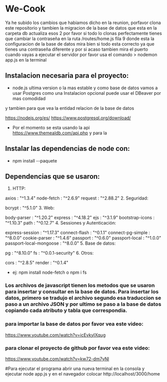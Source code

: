 # We-Cook

Ya he subido los cambios que habiamos dicho en la reunion, porfavor clona este repositorio y tambien la migracion de la base de datos que esta en la carpeta db 
actualiza esos 2 por favor si todo lo clonas perfectamente tienes que cambiar la contraseña en la 
ruta /routes/home.js fila 9 donde esta la configuracion de la base de datos mira bien si todo esta correcto ya que tienes una contraseña diferente y por si acaso tambien mira el puerto
cuando vayas a ejecutar el servidor por favor usa el comando > nodemon app.js en la terminal

## Instalacion necesaria para el proyecto:
- node.js ultima version o la mas estable y como base de datos vamos a usar Postgres como una Instalacion opcional puede usar el DBeaver por mas comodidad

y tambien para que vea la entidad relacion de la base de datos 

https://nodejs.org/es/
https://www.postgresql.org/download/
- Por el momento se esta usando la api https://www.themealdb.com/api.php y para la
## Instalar las dependencias de node con:
- npm install --paquete
## Dependencias que se usaron:

1. HTTP:

axios : "^1.3.4"
node-fetch : "^2.6.9"
request : "^2.88.2"
2. Seguridad:

bcrypt : "^5.1.0"
3. Web:

body-parser : "^1.20.2"
express : "^4.18.2"
ejs : "^3.1.9"
bootstrap-icons : "^1.10.3"
path : "^0.12.7"
4. Sessiones y Autenticación:

express-session : "^1.17.3"
connect-flash : "^0.1.1"
connect-pg-simple : "^8.0.0"
cookie-parser : "^1.4.6"
passport : "^0.6.0"
passport-local : "^1.0.0"
passport-local-mongoose : "^8.0.0"
5. Base de datos:

pg : "^8.10.0"
fs : "^0.0.1-security"
6. Otros:

cors : "^2.8.5"
render : "^0.1.4"
- ej: npm install node-fetch o npm i fs
### Los archivos de javascript tienen los metodos que se usaron para insertar y consultar en la base de datos. Para insertar los datos, primero se tradujo el archivo segundo esa traduccion se paso a un archivo JSON y por ultimo se paso a la base de datos copiando cada atributo y tabla que correspondia.
### para importar la base de datos por favor vea este video:
https://www.youtube.com/watch?v=icEvkyIXqug
### para clonar el proyecto de github por favor vea este video:
https://www.youtube.com/watch?v=kw72-dm7yNI

#Para ejecutar el programa abrir una nueva terminal en la consola y ejecutar node app.js y en el navegador colocar http://localhost/3000/home
